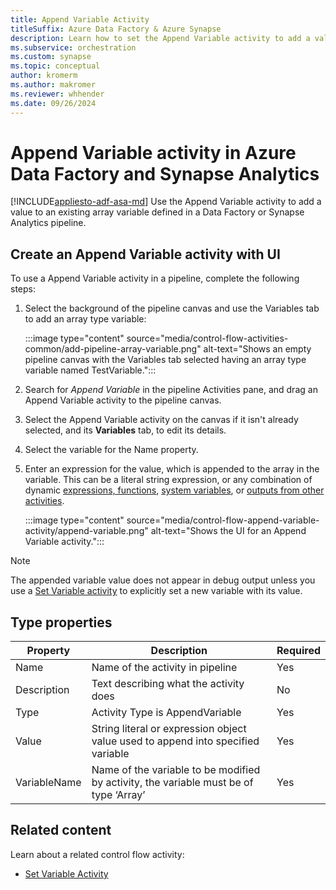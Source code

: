 ```yaml
---
title: Append Variable Activity
titleSuffix: Azure Data Factory & Azure Synapse
description: Learn how to set the Append Variable activity to add a value to an existing array variable defined in a Data Factory or Synapse Analytics pipeline.
ms.subservice: orchestration
ms.custom: synapse
ms.topic: conceptual
author: kromerm
ms.author: makromer
ms.reviewer: whhender
ms.date: 09/26/2024
---
```


# Append Variable activity in Azure Data Factory and Synapse Analytics
[!INCLUDE[appliesto-adf-asa-md](includes/appliesto-adf-asa-md.md)]
Use the Append Variable activity to add a value to an existing array variable defined in a Data Factory or Synapse Analytics pipeline.

## Create an Append Variable activity with UI

To use a Append Variable activity in a pipeline, complete the following steps:

1. Select the background of the pipeline canvas and use the Variables tab to add an array type variable:

   :::image type="content" source="media/control-flow-activities-common/add-pipeline-array-variable.png" alt-text="Shows an empty pipeline canvas with the Variables tab selected having an array type variable named TestVariable.":::

2. Search for _Append Variable_ in the pipeline Activities pane, and drag an Append Variable activity to the pipeline canvas.
1. Select the Append Variable activity on the canvas if it isn't already selected, and its  **Variables** tab, to edit its details.
1. Select the variable for the Name property.
1. Enter an expression for the value, which is appended to the array in the variable. This can be a literal string expression, or any combination of dynamic [expressions, functions](control-flow-expression-language-functions.md), [system variables](control-flow-system-variables.md), or [outputs from other activities](how-to-expression-language-functions.md#examples-of-using-parameters-in-expressions).

   :::image type="content" source="media/control-flow-append-variable-activity/append-variable.png" alt-text="Shows the UI for an Append Variable activity.":::

> [!NOTE]
> The appended variable value does not appear in debug output unless you use a [Set Variable activity](control-flow-set-variable-activity.md) to explicitly set a new variable with its value.

## Type properties

Property | Description | Required
-------- | ----------- | --------
Name | Name of the activity in pipeline | Yes
Description | Text describing what the activity does | No
Type | Activity Type is AppendVariable | Yes
Value | String literal or expression object value used to append into specified variable | Yes
VariableName | Name of the variable to be modified by activity, the variable must be of type ‘Array’ | Yes

## Related content
Learn about a related control flow activity: 

- [Set Variable Activity](control-flow-set-variable-activity.md)
